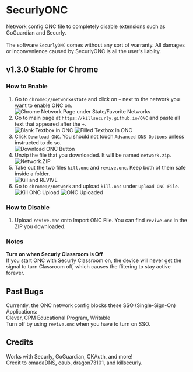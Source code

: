 # SecurlyONC
Network config ONC file to completely disable extensions such as GoGuardian and Securly.<br/>
<br/>
The software `SecurlyONC` comes without any sort of warranty. All damages or inconvenience caused by SecurlyONC is all the user's liablity.<br/>
## __v1.3.0 Stable for Chrome__<br/>
### How to Enable<br/>
1. Go to `chrome://network#state` and click on `+` next to the network you want to enable ONC on.<br/>
![Chrome Network Page under State/Favorite Networks](https://i.imgur.com/6zmw6Y8.png)
2. Go to main page at `https://killsecurly.github.io/ONC` and paste all text that appeared after the `+`.<br/>
![Blank Textbox in ONC](https://i.imgur.com/ynLRAVI.png)
![Filled Textbox in ONC](https://i.imgur.com/1DWDIKz.png)
3. Click `Download ONC`. You should not touch `Advanced DNS Options` unless instructed to do so.<br/>
![Download ONC Button](https://i.imgur.com/OMnP0Rm.png)
4. Unzip the file that you downloaded. It will be named `network.zip`.<br/>
![Network.ZIP](https://i.imgur.com/IDXxWm0.png)
5. Take out the two files `kill.onc` and `revive.onc`. Keep both of them safe inside a folder.<br/>
![Kill and REVIVE](https://i.imgur.com/LkfG9jo.png)
6. Go to `chrome://network` and upload `kill.onc` under `Upload ONC File`.<br/>
![Kill ONC Upload](https://i.imgur.com/BJiEiTt.png)
![ONC Uploaded](https://i.imgur.com/iw7L8Zx.png)

### How to Disable<br/>
1. Upload `revive.onc` onto Import ONC File. You can find `revive.onc` in the ZIP you downloaded.<br/>

### Notes<br/>
__Turn on when Securly Classroom is Off__<br/>
If you start ONC with Securly Classroom on, the device will never get the signal to turn Classroom off, which causes the flitering to stay active forever.<br/>

## Past Bugs<br/>
Currently, the ONC network config blocks these SSO (Single-Sign-On) Applications:<br/>
Clever, CPM Educational Program, Writable<br/>
Turn off by using `revive.onc` when you have to turn on SSO.<br/>

## Credits<br/>
Works with Securly, GoGuardian, CKAuth, and more!<br/>
Credit to omadaDNS, caub, dragon73101, and killsecurly.<br/>

